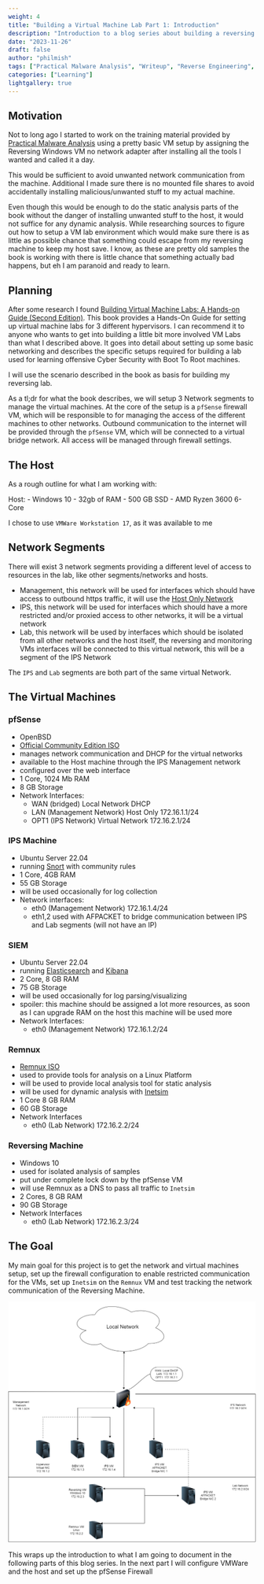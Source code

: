 ```yaml
---
weight: 4
title: "Building a Virtual Machine Lab Part 1: Introduction"
description: "Introduction to a blog series about building a reversing lab with VMWare"
date: "2023-11-26"
draft: false
author: "philmish"
tags: ["Practical Malware Analysis", "Writeup", "Reverse Engineering", "Learning"]
categories: ["Learning"]
lightgallery: true
---
```

## Motivation

Not to long ago I started to work on the training material provided by  [Practical Malware Analysis](https://nostarch.com/malware) using a pretty basic VM setup by assigning the Reversing Windows VM no network adapter after installing all the tools I wanted and called it a day.

This would be sufficient to avoid unwanted network communication from the machine. Additional I made sure there is no mounted file shares to avoid accidentally installing malicious/unwanted stuff to my actual machine.

Even though this would be enough to do the static analysis parts of the book without the danger of installing unwanted stuff to the host, it would not suffice for any dynamic analysis. While researching sources to figure out how to setup a VM lab environment which would make sure there is as little as possible chance that something could escape from my reversing machine to keep my host save. I know, as these are pretty old samples the book is working with there is little chance that something actually bad happens, but eh I am paranoid and ready to learn.

## Planning

After some research I found [Building Virtual Machine Labs: A Hands-on Guide (Second Edition)](https://leanpub.com/avatar2).
This book provides a Hands-On Guide for setting up virtual machine labs for 3 different hypervisors. I can recommend it to anyone who wants to get into building a little bit more involved VM Labs than what I described above. It goes into detail about setting up some basic networking and describes the specific setups required for building a lab used for learning offensive Cyber Security with Boot To Root machines.

I will use the scenario described in the book as basis for building my reversing lab.

As a tl;dr for what the book describes, we will setup 3 Network segments to manage the virtual machines. At the core of the setup is a `pfSense` firewall VM, which will be responsible to for managing the access of the different machines to other networks. 
Outbound communication to the internet will be provided through the  `pfSense` VM, which will be connected to a virtual bridge network. All access will be managed through firewall settings.
## The Host

As a rough outline for what I am working with:

Host:
	- Windows 10
	- 32gb of RAM
	- 500 GB SSD
	- AMD Ryzen 3600 6-Core

I chose to use `VMWare Workstation 17`, as it was available to me


## Network Segments

There will exist 3 network segments providing a different level of access to resources in the lab, like other segments/networks and hosts.

- Management, this network will be used for interfaces which should have access to outbound https traffic, it will use the [Host Only Network](https://docs.vmware.com/en/VMware-Workstation-Player-for-Windows/17.0/com.vmware.player.win.using.doc/GUID-93BDF7F1-D2E4-42CE-80EA-4E305337D2FC.html)
- IPS, this network will be used for interfaces which should have a more restricted and/or proxied access to other networks, it will be a virtual network
- Lab, this network will be used by interfaces which should be isolated from all other networks and the host itself, the reversing and monitoring VMs interfaces will be connected to this virtual network, this will be a segment of the IPS Network

The `IPS` and `Lab` segments are both part of the same virtual Network. 


## The Virtual Machines

### pfSense

- OpenBSD
- [Official Community Edition ISO](https://www.pfsense.org/download/)
- manages network communication and DHCP for the virtual networks
- available to the Host machine through the IPS Management network
- configured over the web interface
- 1 Core, 1024 Mb RAM
- 8 GB Storage
- Network Interfaces: 
	- WAN (bridged) Local Network DHCP
	- LAN (Management Network) Host Only 172.16.1.1/24
	- OPT1 (IPS Network) Virtual Network 172.16.2.1/24

### IPS Machine

- Ubuntu Server 22.04
- running [Snort](https://www.snort.org/) with community rules
- 1 Core, 4GB RAM
- 55 GB Storage
- will be used occasionally for log collection
- Network interfaces:
	- eth0 (Management Network) 172.16.1.4/24
	- eth1,2 used with AFPACKET to bridge communication between IPS and Lab segments (will not have an IP)

### SIEM

- Ubuntu Server 22.04
- running [Elasticsearch](https://github.com/elastic/elasticsearch) and [Kibana](https://www.elastic.co/kibana)
- 2 Core, 8 GB RAM
- 75 GB Storage
- will be used occasionally for log parsing/visualizing
- spoiler: this machine should be assigned a lot more resources, as soon as I can upgrade RAM on the host this machine will be used more
- Network Interfaces:
	- eth0 (Management Network) 172.16.1.2/24

### Remnux

- [Remnux ISO](https://remnux.org/)
- used to provide tools for analysis on a Linux Platform
- will be used to provide local analysis tool for static analysis
- will be used for dynamic analysis with [Inetsim](https://www.inetsim.org/)
- 1 Core 8 GB RAM
- 60 GB Storage
- Network Interfaces
	- eth0 (Lab Network) 172.16.2.2/24

### Reversing Machine

- Windows 10
- used for isolated analysis of samples
- put under complete lock down by the pfSense VM
- will use Remnux as a DNS to pass all traffic to `Inetsim`
- 2 Cores, 8 GB RAM
- 90 GB Storage
- Network Interfaces
	- eth0 (Lab Network) 172.16.2.3/24


## The Goal

My main goal for this project is to get the network and virtual machines setup, set up the firewall configuration to enable restricted communication for the VMs, set up `Inetsim` on the `Remnux` VM and test tracking the network communication of the Reversing Machine.


![Network](images/network_vmware_lab.png "Network Plan for the Lab")


This wraps up the introduction to what I am going to document in the following parts of this blog series.
In the next part I will configure VMWare and the host and set up the pfSense Firewall
